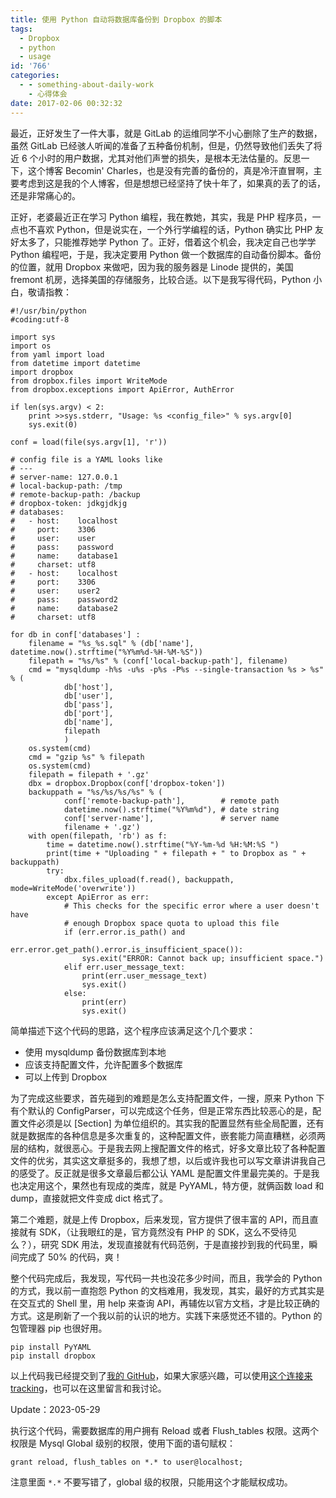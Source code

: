 ```yaml
---
title: 使用 Python 自动将数据库备份到 Dropbox 的脚本
tags:
  - Dropbox
  - python
  - usage
id: '766'
categories:
  - - something-about-daily-work
    - 心得体会
date: 2017-02-06 00:32:32
---
```


最近，正好发生了一件大事，就是 GitLab 的运维同学不小心删除了生产的数据，虽然 GitLab 已经骇人听闻的准备了五种备份机制，但是，仍然导致他们丢失了将近 6 个小时的用户数据，尤其对他们声誉的损失，是根本无法估量的。反思一下，这个博客 Becomin' Charles，也是没有完善的备份的，真是冷汗直冒啊，主要考虑到这是我的个人博客，但是想想已经坚持了快十年了，如果真的丢了的话，还是非常痛心的。
<!-- more -->
正好，老婆最近正在学习 Python 编程，我在教她，其实，我是 PHP 程序员，一点也不喜欢 Python，但是说实在，一个外行学编程的话，Python 确实比 PHP 友好太多了，只能推荐她学 Python 了。正好，借着这个机会，我决定自己也学学 Python 编程吧，于是，我决定要用 Python 做一个数据库的自动备份脚本。备份的位置，就用 Dropbox 来做吧，因为我的服务器是 Linode 提供的，美国 fremont 机房，选择美国的存储服务，比较合适。以下是我写得代码，Python 小白，敬请指教：

```null
#!/usr/bin/python
#coding:utf-8

import sys
import os
from yaml import load
from datetime import datetime
import dropbox
from dropbox.files import WriteMode
from dropbox.exceptions import ApiError, AuthError

if len(sys.argv) < 2:
    print >>sys.stderr, "Usage: %s <config_file>" % sys.argv[0]
    sys.exit(0)

conf = load(file(sys.argv[1], 'r'))

# config file is a YAML looks like
# ---
# server-name: 127.0.0.1
# local-backup-path: /tmp
# remote-backup-path: /backup
# dropbox-token: jdkgjdkjg
# databases:
#   - host:    localhost
#     port:    3306
#     user:    user
#     pass:    password
#     name:    database1
#     charset: utf8
#   - host:    localhost
#     port:    3306
#     user:    user2
#     pass:    password2
#     name:    database2
#     charset: utf8

for db in conf['databases'] :
    filename = "%s_%s.sql" % (db['name'], datetime.now().strftime("%Y%m%d-%H-%M-%S")) 
    filepath = "%s/%s" % (conf['local-backup-path'], filename)
    cmd = "mysqldump -h%s -u%s -p%s -P%s --single-transaction %s > %s" % (
            db['host'],
            db['user'], 
            db['pass'], 
            db['port'], 
            db['name'], 
            filepath
            )
    os.system(cmd)
    cmd = "gzip %s" % filepath
    os.system(cmd)
    filepath = filepath + '.gz'
    dbx = dropbox.Dropbox(conf['dropbox-token'])
    backuppath = "%s/%s/%s/%s" % (
            conf['remote-backup-path'],        # remote path
            datetime.now().strftime("%Y%m%d"), # date string
            conf['server-name'],               # server name
            filename + '.gz')
    with open(filepath, 'rb') as f:
        time = datetime.now().strftime("%Y-%m-%d %H:%M:%S ")
        print(time + "Uploading " + filepath + " to Dropbox as " + backuppath)
        try:
            dbx.files_upload(f.read(), backuppath, mode=WriteMode('overwrite'))
        except ApiError as err:
            # This checks for the specific error where a user doesn't have
            # enough Dropbox space quota to upload this file
            if (err.error.is_path() and
                    err.error.get_path().error.is_insufficient_space()):
                sys.exit("ERROR: Cannot back up; insufficient space.")
            elif err.user_message_text:
                print(err.user_message_text)
                sys.exit()
            else:
                print(err)
                sys.exit()
```

简单描述下这个代码的思路，这个程序应该满足这个几个要求：

*   使用 mysqldump 备份数据库到本地
*   应该支持配置文件，允许配置多个数据库
*   可以上传到 Dropbox

为了完成这些要求，首先碰到的难题是怎么支持配置文件，一搜，原来 Python 下有个默认的 ConfigParser，可以完成这个任务，但是正常东西比较恶心的是，配置文件必须是以 [Section] 为单位组织的。其实我的配置显然有些全局配置，还有就是数据库的各种信息是多次重复的，这种配置文件，嵌套能力简直糟糕，必须两层的结构，就很恶心。于是我去网上搜配置文件的格式，好多文章比较了各种配置文件的优劣，其实这文章挺多的，我想了想，以后或许我也可以写文章讲讲我自己的感受了。反正就是很多文章最后都公认 YAML 是配置文件里最完美的。于是我也决定用这个，果然也有现成的类库，就是 PyYAML，特方便，就俩函数 load 和 dump，直接就把文件变成 dict 格式了。

第二个难题，就是上传 Dropbox，后来发现，官方提供了很丰富的 API，而且直接就有 SDK，（让我眼红的是，官方竟然没有 PHP 的 SDK，这么不受待见么？），研究 SDK 用法，发现直接就有代码范例，于是直接抄到我的代码里，瞬间完成了 50% 的代码，爽！

整个代码完成后，我发现，写代码一共也没花多少时间，而且，我学会的 Python 的方式，我以前一直抱怨 Python 的文档难用，我发现，其实，最好的方式其实是在交互式的 Shell 里，用 help 来查询 API，再辅佐以官方文档，才是比较正确的方式。这是刷新了一个我以前的认识的地方。实践下来感觉还不错的。Python 的包管理器 pip 也很好用。

```null
pip install PyYAML
pip install dropbox
```

以上代码我已经提交到了[我的 GitHub](https://github.com/charlestang)，如果大家感兴趣，可以使用[这个连接来 tracking](https://github.com/charlestang/env/blob/master/scripts/db_backup/backup.py)，也可以在这里留言和我讨论。

Update：2023-05-29

执行这个代码，需要数据库的用户拥有 Reload 或者 Flush_tables 权限。这两个权限是 Mysql Global 级别的权限，使用下面的语句赋权：

`grant reload, flush_tables on *.* to user@localhost;`

注意里面 `*.*` 不要写错了，global 级的权限，只能用这个才能赋权成功。